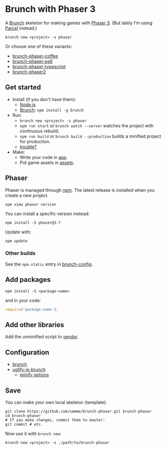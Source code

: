 Brunch with Phaser 3
====================

A [Brunch](http://brunch.io) skeleton for making games with [Phaser 3](http://phaser.io/phaser3). (But lately I'm using [Parcel](https://github.com/samme/phaser-parcel) instead.)

    brunch new <project> -s phaser

Or choose one of these variants:

- [brunch-phaser-coffee](https://github.com/samme/brunch-phaser-coffee "Brunch with Phaser 3 and CoffeeScript")
- [brunch-phaser-es6](https://github.com/samme/brunch-phaser-es6 "Brunch with Phaser 3 and ES6")
- [brunch-phaser-typescript](https://github.com/samme/brunch-phaser-typescript "Brunch with Phaser 3 and TypeScript")
- [brunch-phaser2](https://github.com/samme/brunch-phaser2 "Brunch with Phaser CE")

Get started
-----------

- Install (if you don't have them):
  - [Node.js](https://nodejs.org)
  - [Brunch](http://brunch.io): `npm install -g brunch`
- Run:
  - `brunch new <project> -s phaser`
  - `npm run start` or `brunch watch --server` watches the project with continuous rebuild.
  - `npm run build` or `brunch build --production` builds a minified project for production.
  - [trouble?](http://brunch.io/docs/troubleshooting)
- Make:
  - Write your code in [app](app).
  - Put game assets in [assets](app/static/assets).

Phaser
------

Phaser is managed through [npm](https://docs.npmjs.com/cli/npm). The latest release is installed when you create a new project.

    npm view phaser version

You can install a specific version instead:

    npm install -S phaser@3.7

Update with:

    npm update

### Other builds

See the `npm.static` entry in [brunch-config](./brunch-config.coffee).

Add packages
------------

    npm install -S <package-name>

and in your code:

```javascript
require('package-name');
```

Add other libraries
-------------------

Add the unminified script to [vendor](vendor).

Configuration
-------------

- [brunch](http://brunch.io/docs/config)
- [uglify-js-brunch](https://www.npmjs.com/package/uglify-js-brunch#usage)
  - [minify options](https://www.npmjs.com/package/uglify-js#minify-options)

Save
----

You can make your own local skeleton (template):

```shell
git clone https://github.com/samme/brunch-phaser.git brunch-phaser
cd brunch-phaser
# If you make changes, commit them to master:
git commit # etc.
```

Now use it with `brunch new`:

```shell
brunch new <project> -s ./path/to/brunch-phaser
```

